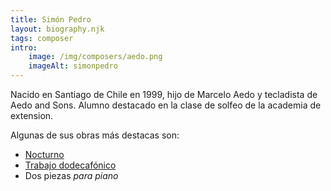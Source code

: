 ```yaml
---
title: Simón Pedro
layout: biography.njk
tags: composer
intro:
    image: /img/composers/aedo.png
    imageAlt: simonpedro
---
```


Nacido en Santiago de Chile en 1999, hijo de Marcelo Aedo y tecladista de Aedo and Sons. Alumno destacado en la clase
de solfeo de la academia de extension.

Algunas de sus obras más destacas son:

- [Nocturno](https://youtu.be/xxhwmUnv4TU?t=2063)
- [Trabajo dodecafónico](https://www.youtube.com/watch?v=Gdbh_d7luok)
- Dos piezas _para piano_